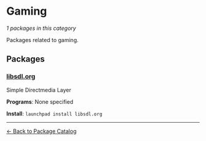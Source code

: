 # Gaming

*1 packages in this category*

Packages related to gaming.

## Packages

### [libsdl.org](../packages/libsdlorg.md)

Simple Directmedia Layer

**Programs**: None specified

**Install**: `launchpad install libsdl.org`

---

[← Back to Package Catalog](../package-catalog.md)
